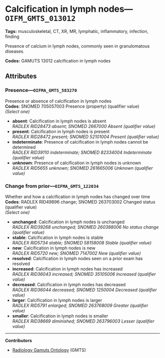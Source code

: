 # Calcification in lymph nodes—`OIFM_GMTS_013012`

**Tags:** musculoskeletal, CT, XR, MR, lymphatic, inflammatory, infection, finding

Presence of calcium in lymph nodes, commonly seen in granulomatous diseases.

**Codes:** GAMUTS 13012 calcification in lymph nodes

## Attributes

### Presence—`OIFMA_GMTS_583270`

Presence or absence of calcification in lymph nodes  
**Codes**: SNOMED 705057003 Presence (property) (qualifier value)  
*(Select one)*

- **absent**: Calcification in lymph nodes is absent  
_RADLEX RID28473 absent; SNOMED 2667000 Absent (qualifier value)_
- **present**: Calcification in lymph nodes is present  
_RADLEX RID28472 present; SNOMED 52101004 Present (qualifier value)_
- **indeterminate**: Presence of calcification in lymph nodes cannot be determined  
_RADLEX RID39110 indeterminate; SNOMED 82334004 Indeterminate (qualifier value)_
- **unknown**: Presence of calcification in lymph nodes is unknown  
_RADLEX RID5655 unknown; SNOMED 261665006 Unknown (qualifier value)_

### Change from prior—`OIFMA_GMTS_122034`

Whether and how a calcification in lymph nodes has changed over time  
**Codes**: RADLEX RID49896 change; SNOMED 263703002 Changed status (qualifier value)  
*(Select one)*

- **unchanged**: Calcification in lymph nodes is unchanged  
_RADLEX RID39268 unchanged; SNOMED 260388006 No status change (qualifier value)_
- **stable**: Calcification in lymph nodes is stable  
_RADLEX RID5734 stable; SNOMED 58158008 Stable (qualifier value)_
- **new**: Calcification in lymph nodes is new  
_RADLEX RID5720 new; SNOMED 7147002 New (qualifier value)_
- **resolved**: Calcification in lymph nodes seen on a prior exam has resolved  
- **increased**: Calcification in lymph nodes has increased  
_RADLEX RID36043 increased; SNOMED 35105006 Increased (qualifier value)_
- **decreased**: Calcification in lymph nodes has decreased  
_RADLEX RID36044 decreased; SNOMED 1250004 Decreased (qualifier value)_
- **larger**: Calcification in lymph nodes is larger  
_RADLEX RID5791 enlarged; SNOMED 263768009 Greater (qualifier value)_
- **smaller**: Calcification in lymph nodes is smaller  
_RADLEX RID38669 diminished; SNOMED 263796003 Lesser (qualifier value)_

---

**Contributors**

- [Radiology Gamuts Ontology](https://gamuts.net/) (GMTS)